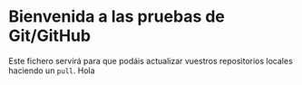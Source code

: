 # Bienvenida a las pruebas de Git/GitHub

Este fichero servirá para que podáis actualizar vuestros repositorios locales haciendo un `pull`.
Hola

